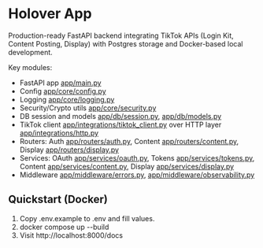 # Holover App

Production-ready FastAPI backend integrating TikTok APIs (Login Kit, Content Posting, Display) with Postgres storage and Docker-based local development.

Key modules:
- FastAPI app [app/main.py](app/main.py:1)
- Config [app/core/config.py](app/core/config.py:1)
- Logging [app/core/logging.py](app/core/logging.py:1)
- Security/Crypto utils [app/core/security.py](app/core/security.py:1)
- DB session and models [app/db/session.py](app/db/session.py:1), [app/db/models.py](app/db/models.py:1)
- TikTok client [app/integrations/tiktok_client.py](app/integrations/tiktok_client.py:1) over HTTP layer [app/integrations/http.py](app/integrations/http.py:1)
- Routers: Auth [app/routers/auth.py](app/routers/auth.py:1), Content [app/routers/content.py](app/routers/content.py:1), Display [app/routers/display.py](app/routers/display.py:1)
- Services: OAuth [app/services/oauth.py](app/services/oauth.py:1), Tokens [app/services/tokens.py](app/services/tokens.py:1), Content [app/services/content.py](app/services/content.py:1), Display [app/services/display.py](app/services/display.py:1)
- Middleware [app/middleware/errors.py](app/middleware/errors.py:1), [app/middleware/observability.py](app/middleware/observability.py:1)

## Quickstart (Docker)
1. Copy .env.example to .env and fill values.
2. docker compose up --build
3. Visit http://localhost:8000/docs


